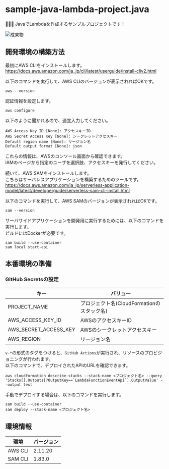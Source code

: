 # sample-java-lambda-project.java

🍋🍋🍋 JavaでLambdaを作成するサンプルプロジェクトです！  

![成果物](./docs/images/fruit.gif)  

## 開発環境の構築方法

最初にAWS CLIをインストールします。  
<https://docs.aws.amazon.com/ja_jp/cli/latest/userguide/install-cliv2.html>  

以下のコマンドを実行して、AWS CLIのバージョンが表示されればOKです。  

```shell
aws --version
```

認証情報を設定します。  

```shell
aws configure
```

以下のように聞かれるので、適宜入力してください。

```shell
AWS Access Key ID [None]: アクセスキーID
AWS Secret Access Key [None]: シークレットアクセスキー
Default region name [None]: リージョン名
Default output format [None]: json
```

これらの情報は、AWSのコンソール画面から確認できます。  
IAMのページから指定のユーザを選択肢、アクセスキーを発行してください。  

続いて、AWS SAMをインストールします。  
こちらはサーバレスアプリケーションを構築するためのツールです。  
<https://docs.aws.amazon.com/ja_jp/serverless-application-model/latest/developerguide/serverless-sam-cli-install.html>  

以下のコマンドを実行して、AWS SAMのバージョンが表示されればOKです。  

```shell
sam --version
```

サーバサイドアプリケーションを開発用に実行するためには、以下のコマンドを実行します。  
ビルドにはDockerが必要です。  

```shell
sam build --use-container
sam local start-api
```

## 本番環境の準備

### GitHub Secretsの設定

| キー | バリュー |
| --- | --- |
| PROJECT_NAME | プロジェクト名(CloudFormationのスタック名) |
| AWS_ACCESS_KEY_ID | AWSのアクセスキーID |
| AWS_SECRET_ACCESS_KEY | AWSのシークレットアクセスキー |
| AWS_REGION | リージョン名 |

`v-*`の形式のタグをつけると、`GitHub Actions`が実行され、リソースのプロビジョニングが行われます。  
以下のコマンドで、デプロイされたAPIのURLを確認できます。  

```shell
aws cloudformation describe-stacks --stack-name <プロジェクト名> --query 'Stacks[].Outputs[?OutputKey==`LambdaFunctionEventApi`].OutputValue' --output text
```

手動でデプロイする場合は、以下のコマンドを実行します。  

```shell
sam build --use-container
sam deploy --stack-name <プロジェクト名>
```

## 環境情報

| 環境 | バージョン |
| --- | --- |
| AWS CLI | 2.11.20 |
| SAM CLI | 1.83.0 |

